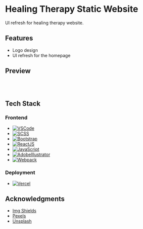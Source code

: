 # Healing Therapy Static Website

UI refresh for healing therapy website.

## Features
* Logo design
* UI refresh for the homepage


## Preview

<br />
<div align="center">
  <br />
</div>

## Tech Stack

### Frontend
* [![VSCode][VSCode]][VSCode-url]
* [![SCSS][SCSS]][SCSS-url]
* [![Bootstrap][Bootstrap]][Bootstrap-url]
* [![ReactJS][ReactJS]][ReactJS-url]
* [![JavaScript][JavaScript]][JavaScript-url]
* [![AdobeIllustrator][AdobeIllustrator]][AdobeIllustrator-url]
* [![Webpack][Webpack]][Webpack-url]

### Deployment
* [![Vercel][Vercel]][Vercel-url]


## Acknowledgments
* [Img Shields](https://shields.io)
* [Pexels](https://www.pexels.com)
* [Unsplash](https://unsplash.com)


<!-- MARKDOWN LINKS & IMAGES -->
<!-- https://www.markdownguide.org/basic-syntax/#reference-style-links -->

[VSCode]: https://img.shields.io/badge/Visual%20Studio%20Code-0078d7.svg?style=for-the-badge&logo=visual-studio-code&logoColor=white
[VSCode-url]: https://code.visualstudio.com
[SCSS]: https://img.shields.io/badge/SASS-hotpink.svg?style=for-the-badge&logo=SASS&logoColor=white
[SCSS-url]: https://sass-lang.com
[Bootstrap]: https://img.shields.io/badge/Bootstrap-563D7C?style=for-the-badge&logo=bootstrap&logoColor=white
[Bootstrap-url]: https://getbootstrap.com
[ReactJS]: https://img.shields.io/badge/React-20232A?style=for-the-badge&logo=react&logoColor=61DAFB
[ReactJS-url]: https://reactjs.org
[JavaScript]: https://img.shields.io/badge/javascript-%23323330.svg?style=for-the-badge&logo=javascript&logoColor=%23F7DF1E
[JavaScript-url]: https://developer.mozilla.org/en-US/docs/Web/JavaScript
[AdobeIllustrator]: https://img.shields.io/badge/Adobe%20Illustrator-FF9A00?logo=adobeillustrator&logoColor=fff&style=for-the-badge
[AdobeIllustrator-url]: https://www.adobe.com
[Webpack]: https://img.shields.io/badge/webpack-%238DD6F9.svg?style=for-the-badge&logo=webpack&logoColor=black
[Webpack-url]: https://webpack.js.org
[Vercel]: https://img.shields.io/badge/vercel-%23000000.svg?style=for-the-badge&logo=vercel&logoColor=white
[Vercel-url]: https://vercel.com
